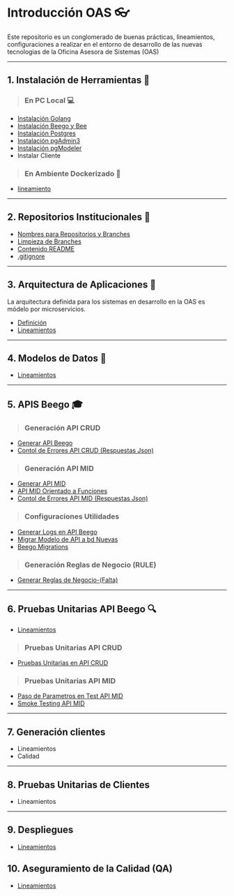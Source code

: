 # Introducción OAS :eyeglasses:

Este repositorio es un conglomerado de buenas prácticas, lineamientos, configuraciones a realizar en el entorno de desarrollo de las nuevas tecnologias de la Oficina Asesora de Sistemas (OAS)

***
## 1. Instalación de Herramientas :wrench:

> ### En PC Local :computer:
- [Instalación Golang](/instalacion_de_herramientas/golang.md)
- [Instalación Beego y Bee](/instalacion_de_herramientas/beego.md)
- [Instalación Postgres](/instalacion_de_herramientas/postgres.md)
- [Instalación pgAdmin3](/instalacion_de_herramientas/pgadmin3.md)
- [Instalación pgModeler](/instalacion_de_herramientas/pgmodeler.md)
- Instalar Cliente

> ### En Ambiente Dockerizado :whale:
- [lineamiento](/instalacion_de_herramientas/dockerizacion.md)

***
## 2. Repositorios Institucionales :herb:

- [Nombres para Repositorios y Branches](/repositorios_institucionales/lineamientos.md)
- [Limpieza de Branches](/repositorios_institucionales/limpieza_branch.md)
- [Contenido README](/repositorios_institucionales/contenido_readme.md)
- [.gitignore](/repositorios_institucionales/gitignore.md)

***
## 3. Arquitectura de Aplicaciones :bank:

La arquitectura definida para los sistemas en desarrollo en la OAS es módelo por microservicios.

- [Definición](https://github.com/udistrital/arquitectura_docs/tree/master/aplicaciones#micro-servicios-que-son)
- [Lineamientos](https://github.com/udistrital/arquitectura_docs/tree/master/aplicaciones#lineamientos-generales-de-arquitectura)

***
## 4. Modelos de Datos :floppy_disk:

- [Lineamientos](/modelo_de_datos/estandar.md)

***
## 5. APIS Beego :mortar_board:

> ### Generación API CRUD

- [Generar API Beego](/generacion_de_apis/generar_api.md)
- [Contol de Errores API CRUD (Respuestas Json) ](/generacion_de_apis/control_error_json_crud.md)


> ### Generación API MID

- [Generar API MID](/generacion_de_apis/create_api_mid.md)
- [API MID Orientado a Funciones](/generacion_de_apis/lineamiento_api_mid.md)
- [Contol de Errores API MID (Respuestas Json)](/generacion_de_apis/control_error_json_mid.md)


> ### Configuraciones Utilidades

- [Generar Logs en API Beego](/generacion_de_apis/logs_api.md)
- [Migrar Modelo de API a bd Nuevas](/generacion_de_apis/migrar.md)
- [Beego Migrations](/generacion_de_apis/beego_migrations.md)


> ### Generación Reglas de Negocio (RULE)

- [Generar Reglas de Negocio-(Falta)]()

***
## 6. Pruebas Unitarias API Beego :mag:

- [Lineamientos](/pruebas_unitarias_api_beego/unit_test_beego.md)

> ### Pruebas Unitarias API CRUD

- [Pruebas Unitarias en API CRUD](/pruebas_unitarias_api_beego/crud_test.md)

> ### Pruebas Unitarias API MID

- [Paso de Parametros en Test API MID](/pruebas_unitarias_api_beego/paso_parametro_test_mid.md)
- [Smoke Testing API MID](/pruebas_unitarias_api_beego/smoke_test_mid.md)

***
## 7. Generación clientes

- Lineamientos
- Calidad

***
## 8. Pruebas Unitarias de Clientes

- Lineamientos

***
## 9. Despliegues
- [Lineamientos](/despliegues/lineamientos.md)

## 10. Aseguramiento de la Calidad (QA)
- [Lineamientos](/desplieguessssssss/lineamientos.md)
